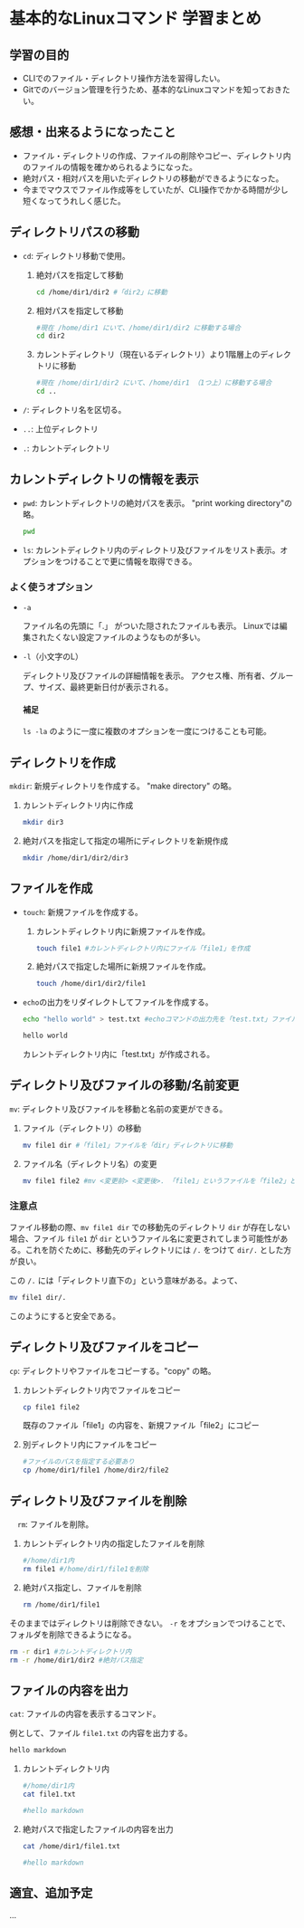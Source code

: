 
# 基本的なLinuxコマンド 学習まとめ

## 学習の目的
- CLIでのファイル・ディレクトリ操作方法を習得したい。
- Gitでのバージョン管理を行うため、基本的なLinuxコマンドを知っておきたい。

## 感想・出来るようになったこと
- ファイル・ディレクトリの作成、ファイルの削除やコピー、ディレクトリ内のファイルの情報を確かめられるようになった。
- 絶対パス・相対パスを用いたディレクトリの移動ができるようになった。
- 今までマウスでファイル作成等をしていたが、CLI操作でかかる時間が少し短くなってうれしく感じた。

## ディレクトリパスの移動
- `cd`: ディレクトリ移動で使用。

    1. 絶対パスを指定して移動
        ```bash
        cd /home/dir1/dir2 #「dir2」に移動
        ```
    
    2. 相対パスを指定して移動
        ```bash
        #現在 /home/dir1 にいて、/home/dir1/dir2 に移動する場合
        cd dir2
        ```

    3. カレントディレクトリ（現在いるディレクトリ）より1階層上のディレクトリに移動
        ```bash
        #現在 /home/dir1/dir2 にいて、/home/dir1 （1つ上）に移動する場合
        cd ..
        ```


- `/`:  ディレクトリ名を区切る。
- `..`: 上位ディレクトリ
- `.`: カレントディレクトリ

## カレントディレクトリの情報を表示

- `pwd`: カレントディレクトリの絶対パスを表示。
    "print working directory"の略。

    ```bash
    pwd
    ```

- `ls`: カレントディレクトリ内のディレクトリ及びファイルをリスト表示。オプションをつけることで更に情報を取得できる。

### よく使うオプション

- `-a`

    ファイル名の先頭に「.」 がついた隠されたファイルも表示。
    Linuxでは編集されたくない設定ファイルのようなものが多い。


- `-l`（小文字のL）

    ディレクトリ及びファイルの詳細情報を表示。
    アクセス権、所有者、グループ、サイズ、最終更新日付が表示される。

    #### 補足 
    ```ls -la``` のように一度に複数のオプションを一度につけることも可能。

## ディレクトリを作成

`mkdir`: 新規ディレクトリを作成する。
"make directory" の略。


1. カレントディレクトリ内に作成
    ```bash
    mkdir dir3
    ```

2. 絶対パスを指定して指定の場所にディレクトリを新規作成
    ```bash
    mkdir /home/dir1/dir2/dir3
    ```

## ファイルを作成

- `touch`: 新規ファイルを作成する。

    1. カレントディレクトリ内に新規ファイルを作成。

        ```bash
        touch file1 #カレントディレクトリ内にファイル「file1」を作成
        ```

    2. 絶対パスで指定した場所に新規ファイルを作成。

        ```bash
        touch /home/dir1/dir2/file1
        ```
        
- `echo`の出力をリダイレクトしてファイルを作成する。

    ```bash
    echo "hello world" > test.txt #echoコマンドの出力先を「test.txt」ファイルにする。
    ```

    ```test.txt
    hello world
    ```
    カレントディレクトリ内に「test.txt」が作成される。

## ディレクトリ及びファイルの移動/名前変更

`mv`: ディレクトリ及びファイルを移動と名前の変更ができる。

1. ファイル（ディレクトリ）の移動
    ```bash
    mv file1 dir #「file1」ファイルを「dir」ディレクトリに移動
    ```

2. ファイル名（ディレクトリ名）の変更
    ```bash
    mv file1 file2 #mv <変更前> <変更後>. 「file1」というファイルを「file2」というファイル名に変更
    ```

### 注意点

ファイル移動の際、`mv file1 dir` での移動先のディレクトリ `dir` が存在しない場合、ファイル `file1` が `dir` というファイル名に変更されてしまう可能性がある。これを防ぐために、移動先のディレクトリには `/.` をつけて `dir/.` とした方が良い。

この `/.` には「ディレクトリ直下の」という意味がある。よって、
```bash
mv file1 dir/.
```

このようにすると安全である。

## ディレクトリ及びファイルをコピー

`cp`: ディレクトリやファイルをコピーする。"copy" の略。

1. カレントディレクトリ内でファイルをコピー
    ```bash
    cp file1 file2 
    ```
    既存のファイル「file1」の内容を、新規ファイル「file2」にコピー

2. 別ディレクトリ内にファイルをコピー
    ```bash
    #ファイルのパスを指定する必要あり
    cp /home/dir1/file1 /home/dir2/file2
    ```

## ディレクトリ及びファイルを削除

　`rm`: ファイルを削除。

1. カレントディレクトリ内の指定したファイルを削除
    ```bash
    #/home/dir1内
    rm file1 #/home/dir1/file1を削除
    ```

2. 絶対パス指定し、ファイルを削除
    ```bash
    rm /home/dir1/file1
    ```

そのままではディレクトリは削除できない。
`-r` をオプションでつけることで、フォルダを削除できるようになる。

```bash
rm -r dir1 #カレントディレクトリ内
rm -r /home/dir1/dir2 #絶対パス指定
```

## ファイルの内容を出力

`cat`: ファイルの内容を表示するコマンド。

例として、ファイル `file1.txt` の内容を出力する。
```file1.txt
hello markdown
```
1. カレントディレクトリ内


    ```bash
    #/home/dir1内
    cat file1.txt 

    #hello markdown
    ```
2. 絶対パスで指定したファイルの内容を出力

    ```bash
    cat /home/dir1/file1.txt

    #hello markdown
    ```

## 適宜、追加予定
...